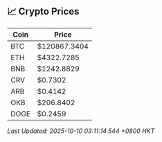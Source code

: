 ## 📈 Crypto Prices

| Coin | Price |
| ---- | ----- |
| BTC | $120867.3404 |
| ETH | $4322.7285 |
| BNB | $1242.8829 |
| CRV | $0.7302 |
| ARB | $0.4142 |
| OKB | $206.8402 |
| DOGE | $0.2459 |

_Last Updated: 2025-10-10 03:11:14.544 +0800 HKT_